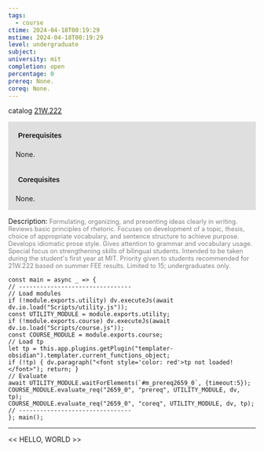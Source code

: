 ```yaml
---
tags:
  - course
ctime: 2024-04-18T00:19:29
mstime: 2024-04-18T00:19:29
level: undergraduate
subject: 
university: mit
completion: open
percentage: 0
prereq: None.
coreq: None.
---
```


catalog [21W.222](http://student.mit.edu/catalog/m21Wa.html#21W.222)

<span style="display: block; padding: 15px; background-color: rgb(100, 100, 100, 0.2);"><font id="m_prereq2659_0" style="display: block; font-family: Arial, sans-serif; font-weight: bold; padding: 5px">Prerequisites</font><br><span id="prereq2659_0">None.</span></span>
<span style="display: block; padding: 15px; background-color: rgb(100, 100, 100, 0.2);"><font id="m_coreq2659_0" style="display: block; font-family: Arial, sans-serif; font-weight: bold; padding: 5px">Corequisites</font><br><span id="coreq2659_0">None.</span></span>

<font style="">Description:</font>
<font style="color: grey; font-size: 0.8rem;">Formulating, organizing, and presenting ideas clearly in writing. Reviews basic principles of rhetoric. Focuses on development of a topic, thesis, choice of appropriate vocabulary, and sentence structure to achieve purpose. Develops idiomatic prose style. Gives attention to grammar and vocabulary usage. Special focus on strengthening skills of bilingual students. Intended to be taken during the student's first year at MIT. Priority given to students recommended for 21W.222 based on summer FEE results. Limited to 15; undergraduates only.</font>

```dataviewjs
const main = async _ => {
// --------------------------------
// Load modules
if (!module.exports.utility) dv.executeJs(await dv.io.load("Scripts/utility.js"));
const UTILITY_MODULE = module.exports.utility;
if (!module.exports.course) dv.executeJs(await dv.io.load("Scripts/course.js"));
const COURSE_MODULE = module.exports.course;
// Load tp
let tp = this.app.plugins.getPlugin("templater-obsidian").templater.current_functions_object;
if (!tp) { dv.paragraph("<font style='color: red'>tp not loaded!</font>"); return; }
// Evaluate
await UTILITY_MODULE.waitForElements(`#m_prereq2659_0`, {timeout:5});
COURSE_MODULE.evaluate_req("2659_0", "prereq", UTILITY_MODULE, dv, tp);
COURSE_MODULE.evaluate_req("2659_0", "coreq", UTILITY_MODULE, dv, tp);
// --------------------------------
}; main();
```

---

<< HELLO, WORLD >>
